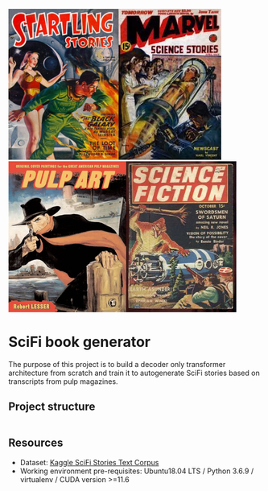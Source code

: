 

<img src="data/cover.jpg" height=300></img><img src="data/cover2.jpg" height=300></img><img src="data/cover3.jpg" height=300></img><img src="data/cover4.jpg" height=300></img>
# SciFi book generator

The purpose of this project is to build a decoder only transformer architecture from scratch and train it to autogenerate SciFi stories based on transcripts from pulp magazines.

## Project structure 

```

```


## Resources

* Dataset: [Kaggle SciFi Stories Text Corpus](https://www.kaggle.com/datasets/jannesklaas/scifi-stories-text-corpus?resource=download)
* Working environment pre-requisites: Ubuntu18.04 LTS / Python 3.6.9 / virtualenv / CUDA version >=11.6